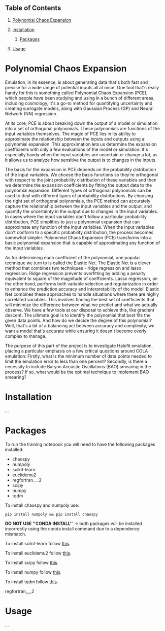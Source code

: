 ## Table of Contents
1. [Polynomial Chaos Expansion](#polynomial-chaos-expansion)
 
2. [Installation](#installation)   
   1. [Packages](#usage-subsection-1)
3. [Usage](#usage)



 



# Polynomial Chaos Expansion

Emulation, in its essence, is about generating data that's both fast and precise for a wide range of potential inputs all at once. One tool that's really handy for this is something called Polynomial Chaos Expansion (PCE), which people have been studying and using in a bunch of different areas, including cosmology, it's a go-to method for quantifying uncertainty and creating surrogate models, along with Gaussian Process (GP) and Neural Network (NN) regression.

At its core, PCE is about breaking down the output of a model or simulation into a set of orthogonal polynomials. These polynomials are functions of the input variables themselves. The magic of PCE lies in its ability to approximate the relationship between the inputs and outputs using a polynomial expansion. This approximation lets us determine the expansion coefficients with only a few evaluations of the model or simulation. It's especially handy when the input variables are uncertain or change a lot, as it allows us to analyze how sensitive the output is to changes in the inputs.

The basis for the expansion in PCE depends on the probability distribution of the input variables. We choose the basis functions so they're orthogonal with respect to the joint probability distribution of these variables and then we determine the expansion coefficients by fitting the output data to the polynomial expansion. Different types of orthogonal polynomials can be used to deal with different types of probability distributions. By choosing the right set of orthogonal polynomials, the PCE method can accurately capture the relationship between the input variables and the output, and quantify the uncertainty in the output due to changes in the input variables. In cases where the input variables don't follow a particular probability distribution, PCE simplifies to just a polynomial expansion that can approximate any function of the input variables. When the input variables don't conform to a specific probability distribution, the process becomes somewhat simpler. Polynomial Chaos Expansion (PCE) transforms into a basic polynomial expansion that is capable of approximating any function of the input variables.

As for determining each coefficient of the polynomial, one popular technique we turn to is called the Elastic Net. The Elastic Net is a clever method that combines two techniques - ridge regression and lasso regression. Ridge regression prevents overfitting by adding a penalty equivalent to square of the magnitude of coefficients. Lasso regression, on the other hand, performs both variable selection and regularization in order to enhance the prediction accuracy and interpretability of the model. Elastic Net combines these approaches to handle situations where there are highly correlated variables. This involves finding the best set of coefficients that will minimize the difference between what we predict and what we actually observe. We have a few tools at our disposal to achieve this, like gradient descent. The ultimate goal is to identify the polynomial that best fits the given data points. And how do we decide the degree of this polynomial? Well, that's a bit of a balancing act between accuracy and complexity, we want a model that's accurate while ensuring it doesn't become overly complex to manage.

The purpose of this part of the project is to investigate Halofit emulation, placing a particular emphasis on a few critical questions around COLA emulation: Firstly, what is the minimum number of data points needed to limit the emulation error to less than one percent? Secondly, is there a necessity to include Baryon Acoustic Oscillations (BAO) smearing in the process? If so, what would be the optimal technique to implement BAO smearing?


# Installation
...

# Packages 

To run the training notebook you will need to have the following packages installed:

- chaospy
- numpoly
- scikit-learn
- euclidemu2
- regfortran___2  
- scipy
- numpy
- tqdm

To install chaospy and numpoly use:

    pip install numpoly && pip install chaospy

**DO NOT USE ''CONDA INSTALL''** \-> both packages will be installed incorrectly using the conda install command due to a dependency mismatch.

To install scikit-learn follow [this](https://scikit-learn.org/stable/install.html).

To install euclidemu2 follow [this](https://github.com/miknab/EuclidEmulator2).

To install scipy follow [this](https://scipy.org/install/).

To install numpy follow [this]( https://numpy.org/install/).

To install tqdm follow [this]( https://github.com/tqdm/tqdm#installation).

regfortran___2 


# Usage
...







